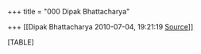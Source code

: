 +++
title = "000 Dipak Bhattacharya"

+++
[[Dipak Bhattacharya	2010-07-04, 19:21:19 [Source](https://groups.google.com/g/bvparishat/c/jh8yZfdwOqc)]]



[TABLE]

  


